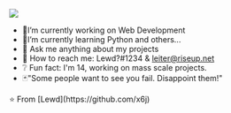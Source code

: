 ![](https://komarev.com/ghpvc/?username=x6j)
- 🧨I’m currently working on Web Development
- 🖤I’m currently learning Python and others...
- 💉 Ask me anything about my projects
- 📧 How to reach me: Lewd?#1234 & leiter@riseup.net
- ❔ Fun fact: I'm 14, working on mass scale projects.
- 🃏"Some people want to see you fail. Disappoint them!"



<p align="center">
</p>
⭐️ From [Lewd](https://github.com/x6j)
